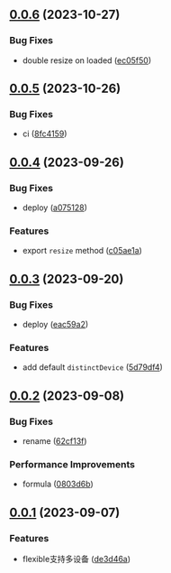 ## [0.0.6](https://github.com/hemengke1997/modern-flexible/compare/v0.0.5...v0.0.6) (2023-10-27)


### Bug Fixes

* double resize on loaded ([ec05f50](https://github.com/hemengke1997/modern-flexible/commit/ec05f505807282489b227a2d5f49fee38c67d70c))



## [0.0.5](https://github.com/hemengke1997/modern-flexible/compare/v0.0.4...v0.0.5) (2023-10-26)


### Bug Fixes

* ci ([8fc4159](https://github.com/hemengke1997/modern-flexible/commit/8fc41593b07d0cca8894305ae5120403c8634c0e))



## [0.0.4](https://github.com/hemengke1997/modern-flexible/compare/v0.0.3...v0.0.4) (2023-09-26)


### Bug Fixes

* deploy ([a075128](https://github.com/hemengke1997/modern-flexible/commit/a07512851a41f769948be36f9a0a551367cb16fa))


### Features

* export `resize` method ([c05ae1a](https://github.com/hemengke1997/modern-flexible/commit/c05ae1acf775c1126e832760ecacc7de8387a562))



## [0.0.3](https://github.com/hemengke1997/modern-flexible/compare/v0.0.2...v0.0.3) (2023-09-20)


### Bug Fixes

* deploy ([eac59a2](https://github.com/hemengke1997/modern-flexible/commit/eac59a2c38e01caf8ed78d4a83cbe81596e26080))


### Features

* add default `distinctDevice` ([5d79df4](https://github.com/hemengke1997/modern-flexible/commit/5d79df400edc3ecd19a12ffaff74af43be07558f))



## [0.0.2](https://github.com/hemengke1997/modern-flexible/compare/v0.0.1...v0.0.2) (2023-09-08)


### Bug Fixes

* rename ([62cf13f](https://github.com/hemengke1997/modern-flexible/commit/62cf13f71387ea99494bcff88cf79b03e90be7c6))


### Performance Improvements

* formula ([0803d6b](https://github.com/hemengke1997/modern-flexible/commit/0803d6b0be4c38a8a7941532b0c863851131c270))



## [0.0.1](https://github.com/hemengke1997/modern-flexible/compare/de3d46af52a1e473db22ab0fb5f2c9dc78ccca02...v0.0.1) (2023-09-07)


### Features

* flexible支持多设备 ([de3d46a](https://github.com/hemengke1997/modern-flexible/commit/de3d46af52a1e473db22ab0fb5f2c9dc78ccca02))



